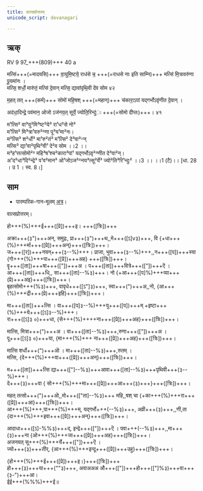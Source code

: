 ```yaml
---
title: वात्सप्रोत्तरम्  
unicode_script: devanagari  

--- 
```


## ऋक्

RV 9 97_+++(809)+++ 40 a

<div class="js_include" url="../Rk/akrAnt-samudraH.md"  newLevelForH1="3" includeTitle="true"> </div> 

मत्सि॑+++(=मादयसि)+++ वा॒युमि॒ष्टये॒ राध॑से च॒ +++(=राधसे नाः इति साम्नि)+++ मत्सि॑ मि॒त्रावरु॑णा पू॒यमा॑नः ।  
मत्सि॒ शर्धो॒ मारु॑तं॒ मत्सि॑ दे॒वान् मत्सि॒ द्यावा॑पृथि॒वी दे॑व सोम ४२

म॒हत् तत् +++(कर्म)+++ सोमो॑ महि॒षश् +++(=महान्)+++ च॑कारा॒ऽपां यद्गर्भोऽवृ॑णीत दे॒वान् ।

अद॑धा॒दिन्द्रे॒ पव॑मान॒ ओजो ऽज॑नय॒त् सूर्ये॒ ज्योति॒रिन्दु॑ः +++(=सोमो दीप्तः)+++। ४१

म¹त्सि² वा³यु²मि³ष्ट²ये³ रा¹ध²से नो³  
म¹त्सि² मि³त्रा¹वरु²ᴿणा पू³य¹मा²नः।  
म²त्सि³ श²र्धो³ मा¹रु²तं³ म¹त्सि² दे³वा²ᵁन्  
मत्सि³ द्या¹वा²पृथि³वी¹ दे²व सोम ।।2 ।।  
म³ह¹त्तत्सोमो²ᴿ महि³ष¹श्च²कारा³पां¹ यद्गर्भोऽवृ²ᴿणीत दे³वा²न्।  
अ¹द²धा³दि²न्द्रे³ प¹व²मान³ ओ¹जोऽज²ᴿनय³त्सू²र्ये³ ज्यो²ति³रि¹न्दुः² ।।3 ।। ।।1 (टै)।। [धा. 28 । उ 1 । स्व. 8।]

## साम

- पारम्परिक-गान-मूलम् [अत्र](https://sanskritdocuments.org/sites/pssramanujaswamy/AASHEERVACHANA%20SAAMAANI.pdf&sa=D&ust=1542425956310000)।
<div class="audioEmbed"  caption="रामानुजार्यः 1974 " src="https://archive
.org/download/jaiminIya-sAma-gAna-paravastu-tradition-rAmAnuja/vAtsaprottaram.mp3"></div>
<div class="audioEmbed"  caption="गोपालार्यः 2015  " src="https://archive
.org/download/jaiminIya-sAma-gAna-paravastu-tradition-gopAla-2015/vAtsaprottaram.mp3"></div>
<div class="audioEmbed"  caption="गोपालपवनयोर् अनुवचनम् 2015 1x" src="https://archive
.org/download/jaiminIya-sAma-gAna-paravastu-tradition-anuvachanam-gopAla-pavana-2015/vAtsaprottaram.mp3"></div>
<div class="audioEmbed"  caption="गोपालपवनयोर् अनुवचनम् 2015 1.5x" src="https://archive
.org/download/jaiminIya-sAma-gAna-paravastu-tradition-anuvachanam-gopAla-pavana-2015-150p-speed/vAtsaprottaram.mp3"></div>

वात्सप्रोत्तरम्।

हो+++(%)+++ई+++([प्रे])+++इ। +++([त्रिः])+++

अक्रा+++(३")+++अन्, समुद्रः, प्रा+++(३")+++थ,,मे+++([ऽ]v३)+++, वि {+धा+++(%)+++र्मा+++([प्रे])+++अन्}+++([त्रिः])+++।  
ज+++([र])+++नयन्+++(३--%)+++। प्राजा, भुवा+++(३--%)+++,,न+++([प])+++स्या {गो+++(%)+++पा+++([प्रे])+++अह} +++([त्रिः])+++।  
वॄ+++([ता])+++षा+++(["])+++अ । प+++([ता])+++वित्रे+++(["])+++ऎ ।  
आ+++([ता])+++धि,, सा+++([ता]--%३)+++। नो {+आ+++([प]%)+++व्या+++(प्रे)+++अइ}+++([त्रिः])+++।  
बृहत्सोमो+++(%३)+++, वावृधे+++([ऽ"]३)+++, स्वा+++(")+++अ,,नो, {आ+++(%)+++द्री+++(प्रे)+++इहि}+++([त्रिः])+++।

मा+++([ता])+++त्सि । वा+++([प]३--%)+++यु+++([प])+++म् +इष्टा+++(%)+++ये+++([ऽ]३--%)+++।  
रा+++([ऽ]३ ०)+++धा, {से+++(%)++++ना+++([प्रे])+++अह}+++([त्रिः])+++।

मात्सि, मित्रा+++(")+++अ । वा+++([ता]--%३)+++,रुणा+++(["])+++अ ।  
पू+++([ऽ]३ ०)+++या, {मा+++(%)+++ ना+++([प्रे])+++अह}+++([त्रिः])+++।

मात्सि शर्धो+++(")+++ऒ । मा+++([ता]--%३)+++,रुतम् ।  
मत्सि, {दे+++(%)+++वा+++([प्रे])+++अन्}+++([त्रिः])+++।

म+++([ता])+++त्सि द्या+++(["]--%३)+++आवा+++([ता]--%३)+++पृथिवी+++(३--%)+++।  
दे+++(३)+++वा { सो+++(%)+++मा+++([प्रे])+++आ+++(३)+++}+++([त्रिः])+++।

महत् तत्सो+++(")+++ऒ,,मो+++(["ता]--%३)+++ महि,,षश् चा {+का+++(%)+++रा+++([प्रे])+++आ}+++([त्रिः])+++।  
आ+++(%)+++,पा+++(%)+++म्, यद्गर्भो+++(--%३)+++, अव्री+++(३)+++,,णी,ता {दा+++(%)+++इवा+++([प्रे])+++अन्}+++([त्रिः])+++।

आदाधा+++([ऽ]-%%३)+++द्, इन्द्रे+++(["])+++ऎ । पवा+++(--%३)+++,,मा+++(३)+++ना {ओ+++(%)+++जा+++([प्रे])+++अह}+++([त्रिः])+++।  
अजनयत् सू+++(%)+++र्ये+++(["])+++ऎ ।  
ज्यो+++(३)+++तीर्, {आ+++(%)+++इन्दू+++([प्रे])+++उहु}+++([त्रिः])+++।  

{हो+++(%)+++ई+++([प्रे])+++इ।}+++([त्रिः])+++  
हो+++(३)+++या+++(""३)+++, अवाअअअ औ+++(["])+++हो+++(["]%३)+++वा+++(३-")+++आ।  
ईई+++(%%%)+++ई॥

